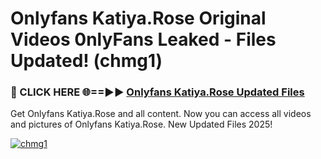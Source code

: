 # Onlyfans Katiya.Rose Original Videos 0nlyFans Leaked - Files Updated! (chmg1)

<h3>🔴 CLICK HERE 🌐==►► <a href="https://tinyurl.com/2m67pmp6" rel="nofollow">Onlyfans Katiya.Rose Updated Files</a></h3>

Get Onlyfans Katiya.Rose and all content. Now you can access all videos and pictures of Onlyfans Katiya.Rose. New Updated Files 2025!

[![chmg1](https://i.imgur.com/H4QAA4z.gif)](https://tinyurl.com/2m67pmp6)